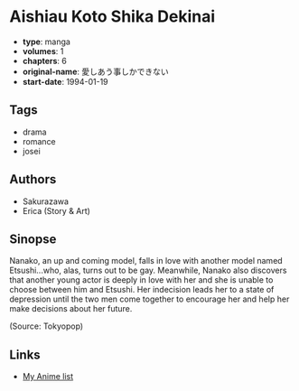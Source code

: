 # Aishiau Koto Shika Dekinai

-   **type**: manga
-   **volumes**: 1
-   **chapters**: 6
-   **original-name**: 愛しあう事しかできない
-   **start-date**: 1994-01-19

## Tags

-   drama
-   romance
-   josei

## Authors

-   Sakurazawa
-   Erica (Story & Art)

## Sinopse

Nanako, an up and coming model, falls in love with another model named Etsushi...who, alas, turns out to be gay. Meanwhile, Nanako also discovers that another young actor is deeply in love with her and she is unable to choose between him and Etsushi. Her indecision leads her to a state of depression until the two men come together to encourage her and help her make decisions about her future.

(Source: Tokyopop)

## Links

-   [My Anime list](https://myanimelist.net/manga/466/Aishiau_Koto_Shika_Dekinai)
